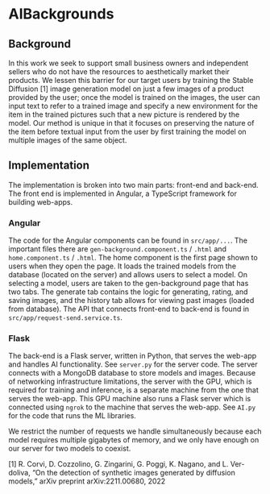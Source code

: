 # AIBackgrounds


## Background
In this work we seek to support small business owners and independent sellers who do not have the resources to aesthetically market their products. We lessen this barrier for our target users by training the Stable Diffusion [1] image generation model on just a few images of a product provided by the user; once the model is trained on the images, the user can input text to refer to a trained image and specify a new environment for the item in the trained pictures such that a new picture is rendered by the model. Our method is unique in that it focuses on preserving the nature of the item before textual input from the user by first training the model on multiple images of the same object.	

## Implementation
The implementation is broken into two main parts: front-end and back-end. The front end is implemented
in Angular, a TypeScript framework for building web-apps. 

### Angular 
The code for the Angular components can be
found in `src/app/...`. The important files there are `gen-background.component.ts` /
`.html` and `home.component.ts` / `.html`. The home component is the first page shown to users when
they open the page. It loads the trained models from the database (located on the server) and allows 
users to select a model. On selecting a model, users are taken to the gen-background page that has two tabs.
The generate tab contains the logic for generating, rating, and saving images, and the history tab allows for 
viewing past images (loaded from database). The API that connects front-end to back-end is found in
`src/app/request-send.service.ts`. 

### Flask
The back-end is a Flask server, written in Python, that serves the web-app and
 handles AI functionality. See `server.py` for the server code. The server connects with a MongoDB
database to store models and images. Because of networking infrastructure limitations,
the server with the GPU, which is required for training and inference, is a separate machine from 
the one that serves the web-app. This GPU machine also runs a Flask server which is connected using 
`ngrok` to the machine that serves the web-app. See `AI.py` for the code that runs the ML libraries.

We restrict the number of requests we handle simultaneously because each model requires multiple
gigabytes of memory, and we only have enough on our server for two models to coexist.


[1]  R. Corvi, D. Cozzolino, G. Zingarini, G. Poggi, K. Nagano, and L. Ver- doliva, “On the detection of synthetic images generated by diffusion models,” arXiv preprint arXiv:2211.00680, 2022


